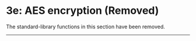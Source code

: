 # 3e: AES encryption (Removed)

The standard-library functions in this section have been removed.

---
